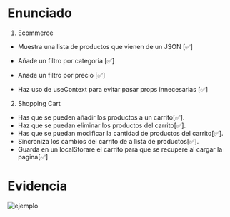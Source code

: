 # Enunciado

1. Ecommerce

- Muestra una lista de productos que vienen de un JSON [✅]
- Añade un filtro por categoria [✅]
- Añade un filtro por precio [✅]

- Haz uso de useContext para evitar pasar props innecesarias [✅]

2. Shopping Cart

- Has que se pueden añadir los productos a un carrito[✅].
- Haz que se puedan eliminar los productos del carrito[✅].
- Has que se puedan modificar la cantidad de productos del carrito[✅].
- Sincroniza los cambios del carrito de a lista de productos[✅].
- Guarda en un localStorare el carrito para que se recupere al cargar la pagina[✅]

# Evidencia

![ejemplo](/public/ejemplo1.png)
